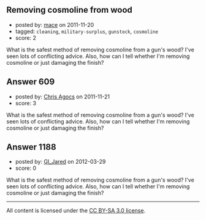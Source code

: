 ## Removing cosmoline from wood

- posted by: [mace](https://stackexchange.com/users/-1/163-mace) on 2011-11-20
- tagged: `cleaning`, `military-surplus`, `gunstock`, `cosmoline`
- score: 2

What is the safest method of removing cosmoline from a gun's wood? I've seen lots of conflicting advice. Also, how can I tell whether I'm removing cosmoline or just damaging the finish?


## Answer 609

- posted by: [Chris Agocs](https://stackexchange.com/users/-1/12-chris-agocs) on 2011-11-21
- score: 3

What is the safest method of removing cosmoline from a gun's wood? I've seen lots of conflicting advice. Also, how can I tell whether I'm removing cosmoline or just damaging the finish?


## Answer 1188

- posted by: [GI_Jared](https://stackexchange.com/users/-1/488-gi-jared) on 2012-03-29
- score: 0

What is the safest method of removing cosmoline from a gun's wood? I've seen lots of conflicting advice. Also, how can I tell whether I'm removing cosmoline or just damaging the finish?



---

All content is licensed under the [CC BY-SA 3.0 license](https://creativecommons.org/licenses/by-sa/3.0/).
